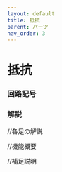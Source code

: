 ```yaml
---
layout: default
title: 抵抗
parent: パーツ
nav_order: 3
---
```


# 抵抗

### 回路記号

### 解説
//各足の解説

//機能概要

//補足説明